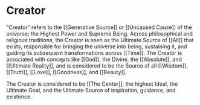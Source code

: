 # Creator

"Creator" refers to the [[Generative Source]] or [[Uncaused Cause]] of the universe; the Highest Power and Supreme Being. Across philosophical and religious traditions, the Creator is seen as the Ultimate Source of [[All]] that exists, responsible for bringing the universe into being, sustaining it, and guiding its subsequent transformations across [[Time]]. The Creator is associated with concepts like [[God]], the Divine, the [[Absolute]], and [[Ultimate Reality]], and is considered to be the Source of all [[Wisdom]], [[Truth]], [[Love]], [[Goodness]], and [[Beauty]].

The Creator is considered to be [[The Center]], the highest Ideal, the Ultimate Goal, and the Ultimate Source of inspiration, guidance, and existence. 